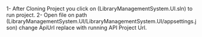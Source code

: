 1- After Cloning Project you click on (LibraryManagementSystem.UI.sln) to run project.
2- Open file on path (LibraryManagementSystem.UI/LibraryManagementSystem.UI/appsettings.json) change ApiUrl replace with running API Project Url.
